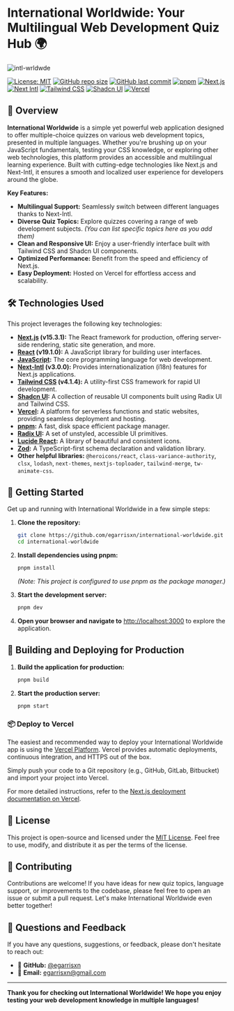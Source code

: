# International Worldwide: Your Multilingual Web Development Quiz Hub 🌍

![intl-wrldwde](https://github.com/user-attachments/assets/5f5a7469-7f12-48ad-8449-6abddda439e6)

[![License: MIT](https://img.shields.io/badge/License-MIT-yellow.svg)](https://opensource.org/licenses/MIT)
[![GitHub repo size](https://img.shields.io/github/repo-size/egarrisxn/international-worldwide)](https://github.com/egarrisxn/international-worldwide)
[![GitHub last commit](https://img.shields.io/github/last-commit/egarrisxn/international-worldwide)](https://github.com/egarrisxn/international-worldwide/commits/main)
[![pnpm](https://img.shields.io/badge/package%20manager-pnpm-blueviolet)](https://pnpm.io)
[![Next.js](https://img.shields.io/badge/Next.js-v15.3.1-black?logo=next.js)](https://nextjs.org)
[![Next Intl](https://img.shields.io/badge/Next--Intl-v3.0.0-blue)](https://next-intl-docs.vercel.app/)
[![Tailwind CSS](https://img.shields.io/badge/Tailwind%20CSS-v4.1.4-blue?logo=tailwindcss)](https://tailwindcss.com)
[![Shadcn UI](https://img.shields.io/badge/Shadcn--UI-latest-gray)](https://ui.shadcn.com/)
[![Vercel](https://img.shields.io/badge/Vercel-deployed-brightgreen?logo=vercel)](https://international-worldwide.vercel.app)

## 🚀 Overview

**International Worldwide** is a simple yet powerful web application designed to offer multiple-choice quizzes on various web development topics, presented in multiple languages. Whether you're brushing up on your JavaScript fundamentals, testing your CSS knowledge, or exploring other web technologies, this platform provides an accessible and multilingual learning experience. Built with cutting-edge technologies like Next.js and Next-Intl, it ensures a smooth and localized user experience for developers around the globe.

**Key Features:**

- **Multilingual Support:** Seamlessly switch between different languages thanks to Next-Intl.
- **Diverse Quiz Topics:** Explore quizzes covering a range of web development subjects. _(You can list specific topics here as you add them)_
- **Clean and Responsive UI:** Enjoy a user-friendly interface built with Tailwind CSS and Shadcn UI components.
- **Optimized Performance:** Benefit from the speed and efficiency of Next.js.
- **Easy Deployment:** Hosted on Vercel for effortless access and scalability.

## 🛠️ Technologies Used

This project leverages the following key technologies:

- **[Next.js](https://nextjs.org/) (v15.3.1):** The React framework for production, offering server-side rendering, static site generation, and more.
- **[React](https://react.dev/) (v19.1.0):** A JavaScript library for building user interfaces.
- **[JavaScript](https://developer.mozilla.org/en-US/docs/Web/JavaScript):** The core programming language for web development.
- **[Next-Intl](https://next-intl-docs.vercel.app/) (v3.0.0):** Provides internationalization (i18n) features for Next.js applications.
- **[Tailwind CSS](https://tailwindcss.com/) (v4.1.4):** A utility-first CSS framework for rapid UI development.
- **[Shadcn UI](https://ui.shadcn.com/):** A collection of reusable UI components built using Radix UI and Tailwind CSS.
- **[Vercel](https://vercel.com/):** A platform for serverless functions and static websites, providing seamless deployment and hosting.
- **[pnpm](https://pnpm.io/):** A fast, disk space efficient package manager.
- **[Radix UI](https://www.radix-ui.com/):** A set of unstyled, accessible UI primitives.
- **[Lucide React](https://lucide.dev/icons):** A library of beautiful and consistent icons.
- **[Zod](https://zod.dev/):** A TypeScript-first schema declaration and validation library.
- **Other helpful libraries:** `@heroicons/react`, `class-variance-authority`, `clsx`, `lodash`, `next-themes`, `nextjs-toploader`, `tailwind-merge`, `tw-animate-css`.

## 🚀 Getting Started

Get up and running with International Worldwide in a few simple steps:

1.  **Clone the repository:**

    ```bash
    git clone https://github.com/egarrisxn/international-worldwide.git
    cd international-worldwide
    ```

2.  **Install dependencies using pnpm:**

    ```bash
    pnpm install
    ```

    _(Note: This project is configured to use pnpm as the package manager.)_

3.  **Start the development server:**

    ```bash
    pnpm dev
    ```

4.  **Open your browser and navigate to** [http://localhost:3000](http://localhost:3000) to explore the application.

## 🚀 Building and Deploying for Production

1.  **Build the application for production:**

    ```bash
    pnpm build
    ```

2.  **Start the production server:**
    ```bash
    pnpm start
    ```

### 📦 Deploy to Vercel

The easiest and recommended way to deploy your International Worldwide app is using the [Vercel Platform](https://vercel.com/new?utm_medium=default-template&filter=next.js&utm_source=create-next-app&utm_campaign=create-next-app-readme). Vercel provides automatic deployments, continuous integration, and HTTPS out of the box.

Simply push your code to a Git repository (e.g., GitHub, GitLab, Bitbucket) and import your project into Vercel.

For more detailed instructions, refer to the [Next.js deployment documentation on Vercel](https://nextjs.org/docs/deployment).

## 📜 License

This project is open-source and licensed under the [MIT License](LICENSE). Feel free to use, modify, and distribute it as per the terms of the license.

## 🙏 Contributing

Contributions are welcome! If you have ideas for new quiz topics, language support, or improvements to the codebase, please feel free to open an issue or submit a pull request. Let's make International Worldwide even better together!

## 💬 Questions and Feedback

If you have any questions, suggestions, or feedback, please don't hesitate to reach out:

- 📌 **GitHub:** [@egarrisxn](https://github.com/egarrisxn)
- 📧 **Email:** [egarrisxn@gmail.com](mailto:egarrisxn@gmail.com)

---

**Thank you for checking out International Worldwide! We hope you enjoy testing your web development knowledge in multiple languages!**
